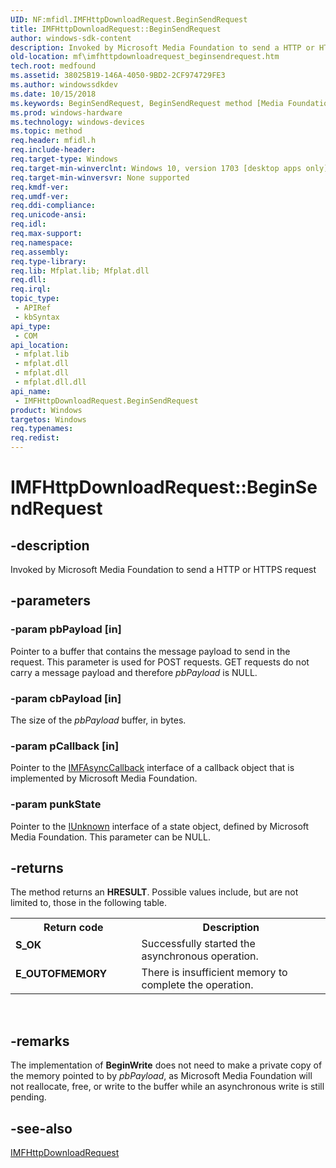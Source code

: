 ```yaml
---
UID: NF:mfidl.IMFHttpDownloadRequest.BeginSendRequest
title: IMFHttpDownloadRequest::BeginSendRequest
author: windows-sdk-content
description: Invoked by Microsoft Media Foundation to send a HTTP or HTTPS request.
old-location: mf\imfhttpdownloadrequest_beginsendrequest.htm
tech.root: medfound
ms.assetid: 38025B19-146A-4050-9BD2-2CF974729FE3
ms.author: windowssdkdev
ms.date: 10/15/2018
ms.keywords: BeginSendRequest, BeginSendRequest method [Media Foundation], BeginSendRequest method [Media Foundation],IMFHttpDownloadRequest interface, IMFHttpDownloadRequest interface [Media Foundation],BeginSendRequest method, IMFHttpDownloadRequest.BeginSendRequest, IMFHttpDownloadRequest::BeginSendRequest, mf.imfhttpdownloadrequest_beginsendrequest, mfidl/IMFHttpDownloadRequest::BeginSendRequest
ms.prod: windows-hardware
ms.technology: windows-devices
ms.topic: method
req.header: mfidl.h
req.include-header: 
req.target-type: Windows
req.target-min-winverclnt: Windows 10, version 1703 [desktop apps only]
req.target-min-winversvr: None supported
req.kmdf-ver: 
req.umdf-ver: 
req.ddi-compliance: 
req.unicode-ansi: 
req.idl: 
req.max-support: 
req.namespace: 
req.assembly: 
req.type-library: 
req.lib: Mfplat.lib; Mfplat.dll
req.dll: 
req.irql: 
topic_type:
 - APIRef
 - kbSyntax
api_type:
 - COM
api_location:
 - mfplat.lib
 - mfplat.dll
 - mfplat.dll
 - mfplat.dll.dll
api_name:
 - IMFHttpDownloadRequest.BeginSendRequest
product: Windows
targetos: Windows
req.typenames: 
req.redist: 
---
```


# IMFHttpDownloadRequest::BeginSendRequest


## -description


Invoked by Microsoft Media Foundation to send a HTTP or HTTPS request


## -parameters




### -param pbPayload [in]

Pointer to a buffer that contains the message payload to send in the request. This parameter is used for POST requests. GET requests do not carry a message payload and therefore <i>pbPayload</i> is NULL.


### -param cbPayload [in]

The size of the <i>pbPayload</i> buffer, in bytes.


### -param pCallback [in]

Pointer to the <a href="https://msdn.microsoft.com/7edff985-da59-4cc0-96de-1a92e03a7d41">IMFAsyncCallback</a> interface of a callback object that is implemented by Microsoft Media Foundation.


### -param punkState

Pointer to the <a href="https://msdn.microsoft.com/33f1d79a-33fc-4ce5-a372-e08bda378332">IUnknown</a> interface of a state object, defined by Microsoft Media Foundation. This parameter can be NULL.


## -returns



The method returns an <b>HRESULT</b>. Possible values include, but are not limited to, those in the following table.
          

<table>
<tr>
<th>Return code</th>
<th>Description</th>
</tr>
<tr>
<td width="40%">
<dl>
<dt><b>S_OK</b></dt>
</dl>
</td>
<td width="60%">
Successfully started the asynchronous operation.

</td>
</tr>
<tr>
<td width="40%">
<dl>
<dt><b>E_OUTOFMEMORY</b></dt>
</dl>
</td>
<td width="60%">
There is insufficient memory to complete the operation.

</td>
</tr>
</table>
 




## -remarks



The implementation of <b>BeginWrite</b> does not need to make a private copy of the memory pointed to by <i>pbPayload</i>, as Microsoft Media Foundation will not reallocate, free, or write to the buffer while an asynchronous write is still pending.




## -see-also




<a href="https://msdn.microsoft.com/A8A37C2F-A662-4FDA-95F6-43D96A8471A8">IMFHttpDownloadRequest</a>
 

 

